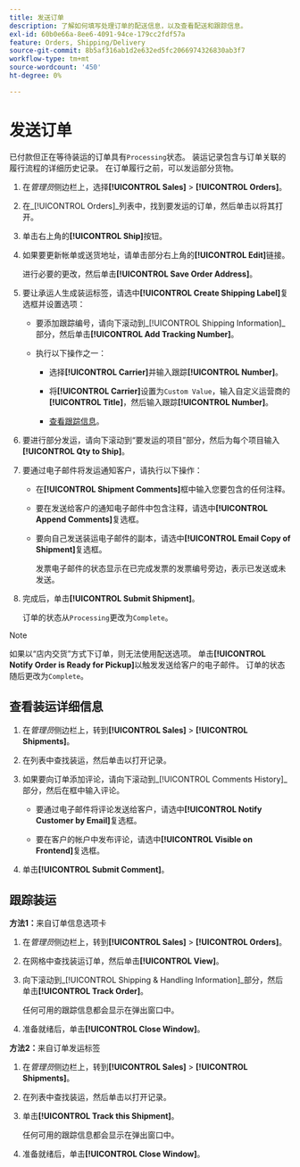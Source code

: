```yaml
---
title: 发送订单
description: 了解如何填写处理订单的配送信息，以及查看配送和跟踪信息。
exl-id: 60b0e66a-8ee6-4091-94ce-179cc2fdf57a
feature: Orders, Shipping/Delivery
source-git-commit: 8b5af316ab1d2e632ed5fc2066974326830ab3f7
workflow-type: tm+mt
source-wordcount: '450'
ht-degree: 0%

---
```


# 发送订单

已付款但正在等待装运的订单具有`Processing`状态。 装运记录包含与订单关联的履行流程的详细历史记录。 在订单履行之前，可以发运部分货物。

1. 在&#x200B;_管理员_&#x200B;侧边栏上，选择&#x200B;**[!UICONTROL Sales]** > **[!UICONTROL Orders]**。

1. 在&#x200B;_[!UICONTROL Orders]_列表中，找到要发运的订单，然后单击以将其打开。

1. 单击右上角的&#x200B;**[!UICONTROL Ship]**&#x200B;按钮。

1. 如果要更新帐单或送货地址，请单击部分右上角的&#x200B;**[!UICONTROL Edit]**&#x200B;链接。

   进行必要的更改，然后单击&#x200B;**[!UICONTROL Save Order Address]**。

1. 要让承运人生成装运标签，请选中&#x200B;**[!UICONTROL Create Shipping Label]**&#x200B;复选框并设置选项：

   - 要添加跟踪编号，请向下滚动到&#x200B;_[!UICONTROL Shipping Information]_部分，然后单击&#x200B;**[!UICONTROL Add Tracking Number]**。

   - 执行以下操作之一：

      - 选择&#x200B;**[!UICONTROL Carrier]**&#x200B;并输入跟踪&#x200B;**[!UICONTROL Number]**。

      - 将&#x200B;**[!UICONTROL Carrier]**&#x200B;设置为`Custom Value`，输入自定义运营商的&#x200B;**[!UICONTROL Title]**，然后输入跟踪&#x200B;**[!UICONTROL Number]**。

      - [查看跟踪信息](#track-the-shipment)。

1. 要进行部分发运，请向下滚动到“要发运的项目”部分，然后为每个项目输入&#x200B;**[!UICONTROL Qty to Ship]**。

1. 要通过电子邮件将发运通知客户，请执行以下操作：

   - 在&#x200B;**[!UICONTROL Shipment Comments]**&#x200B;框中输入您要包含的任何注释。

   - 要在发送给客户的通知电子邮件中包含注释，请选中&#x200B;**[!UICONTROL Append Comments]**&#x200B;复选框。

   - 要向自己发送装运电子邮件的副本，请选中&#x200B;**[!UICONTROL Email Copy of Shipment]**&#x200B;复选框。

     发票电子邮件的状态显示在已完成发票的发票编号旁边，表示已发送或未发送。

1. 完成后，单击&#x200B;**[!UICONTROL Submit Shipment]**。

   订单的状态从`Processing`更改为`Complete`。

>[!NOTE]
>
>如果以“店内交货”方式下订单，则无法使用配送选项。 单击&#x200B;**[!UICONTROL Notify Order is Ready for Pickup]**&#x200B;以触发发送给客户的电子邮件。 订单的状态随后更改为`Complete`。

## 查看装运详细信息

1. 在&#x200B;_管理员_&#x200B;侧边栏上，转到&#x200B;**[!UICONTROL Sales]** > **[!UICONTROL Shipments]**。

1. 在列表中查找装运，然后单击以打开记录。

1. 如果要向订单添加评论，请向下滚动到&#x200B;_[!UICONTROL Comments History]_部分，然后在框中输入评论。

   - 要通过电子邮件将评论发送给客户，请选中&#x200B;**[!UICONTROL Notify Customer by Email]**&#x200B;复选框。

   - 要在客户的帐户中发布评论，请选中&#x200B;**[!UICONTROL Visible on Frontend]**&#x200B;复选框。

1. 单击&#x200B;**[!UICONTROL Submit Comment]**。

## 跟踪装运

**方法1：**&#x200B;来自订单信息选项卡

1. 在&#x200B;_管理员_&#x200B;侧边栏上，转到&#x200B;**[!UICONTROL Sales]** > **[!UICONTROL Orders]**。

1. 在网格中查找装运订单，然后单击&#x200B;**[!UICONTROL View]**。

1. 向下滚动到&#x200B;_[!UICONTROL Shipping & Handling Information]_部分，然后单击&#x200B;**[!UICONTROL Track Order]**。

   任何可用的跟踪信息都会显示在弹出窗口中。

1. 准备就绪后，单击&#x200B;**[!UICONTROL Close Window]**。

**方法2：**&#x200B;来自订单发运标签

1. 在&#x200B;_管理员_&#x200B;侧边栏上，转到&#x200B;**[!UICONTROL Sales]** > **[!UICONTROL Shipments]**。

1. 在列表中查找装运，然后单击以打开记录。

1. 单击&#x200B;**[!UICONTROL Track this Shipment]**。

   任何可用的跟踪信息都会显示在弹出窗口中。

1. 准备就绪后，单击&#x200B;**[!UICONTROL Close Window]**。
